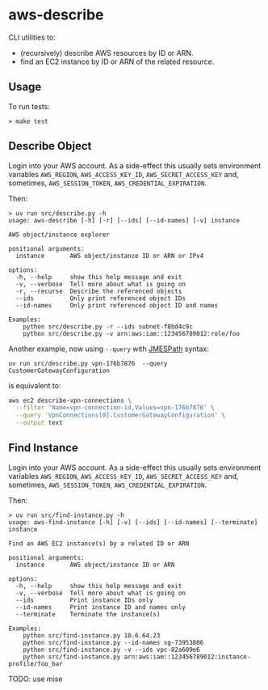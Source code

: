 # aws-describe

CLI utilities to:

* (recursively) describe AWS resources by ID or ARN.
* find an EC2 instance by ID or ARN of the related resource.

## Usage

To run tests:
```
> make test
```

## Describe Object

Login into your AWS account.  As a side-effect this usually sets environment
variables `AWS_REGION`, `AWS_ACCESS_KEY_ID`, `AWS_SECRET_ACCESS_KEY` and,
sometimes,  `AWS_SESSION_TOKEN`, `AWS_CREDENTIAL_EXPIRATION`.

Then:
```
> uv run src/describe.py -h
usage: aws-describe [-h] [-r] [--ids] [--id-names] [-v] instance

AWS object/instance explorer

positional arguments:
  instance       AWS object/instance ID or ARN or IPv4

options:
  -h, --help     show this help message and exit
  -v, --verbose  Tell more about what is going on
  -r, --recurse  Describe the referenced objects
  --ids          Only print referenced object IDs
  --id-names     Only print referenced object ID and names

Examples:
    python src/describe.py -r --ids subnet-f8bd4c9c
    python src/describe.py -v arn:aws:iam::123456789012:role/foo
```

Another example, now using `--query` with [JMESPath](https://jmespath.org/)
syntax:
```
uv run src/describe.py vpn-176b7876  --query CustomerGatewayConfiguration
```
is equivalent to:
```sh
aws ec2 describe-vpn-connections \
  --filter 'Name=vpn-connection-id,Values=vpn-176b7876' \
  --query 'VpnConnections[0].CustomerGatewayConfiguration' \
  --output text
```

## Find Instance

Login into your AWS account.  As a side-effect this usually sets environment
variables `AWS_REGION`, `AWS_ACCESS_KEY_ID`, `AWS_SECRET_ACCESS_KEY` and,
sometimes,  `AWS_SESSION_TOKEN`, `AWS_CREDENTIAL_EXPIRATION`.

Then:
```
> uv run src/find-instance.py -h
usage: aws-find-instance [-h] [-v] [--ids] [--id-names] [--terminate] instance

Find an AWS EC2 instance(s) by a related ID or ARN

positional arguments:
  instance       AWS object/instance ID or ARN

options:
  -h, --help     show this help message and exit
  -v, --verbose  Tell more about what is going on
  --ids          Print instance IDs only
  --id-names     Print instance ID and names only
  --terminate    Terminate the instance(s)

Examples:
    python src/find-instance.py 10.6.64.23
    python src/find-instance.py --id-names sg-73953806
    python src/find-instance.py -v --ids vpc-82a609e6
    python src/find-instance.py arn:aws:iam::123456789012:instance-profile/foo_bar
```

TODO: use mise
